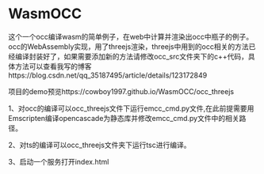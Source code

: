 # WasmOCC
这个一个occ编译wasm的简单例子，在web中计算并渲染出occ中瓶子的例子。
occ的WebAssembly实现，用了threejs渲染，threejs中用到的occ相关的方法已经编译封装好了，如果需要添加新的方法请修改occ_src文件夹下的c++代码，具体方法可以查看我写的博客https://blog.csdn.net/qq_35187495/article/details/123172849

项目的demo预览https://cowboy1997.github.io/WasmOCC/occ_threejs 

1、对occ的编译可以occ_threejs文件下运行emcc_cmd.py文件,在此前提需要用Emscripten编译opencascade为静态库并修改emcc_cmd.py文件中的相关路径。

2、对ts的编译可以occ_threejs文件夹下运行tsc进行编译。

3、启动一个服务打开index.html

